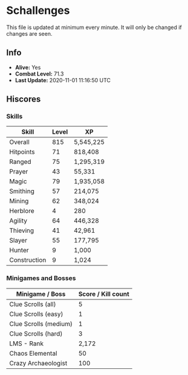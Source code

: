 # Schallenges

This file is updated at minimum every minute. It will only be changed if changes are seen.

## Info

 - **Alive:** Yes
 - **Combat Level:** 71.3
 - **Last Update:** 2020-11-01 11:16:50 UTC

## Hiscores

### Skills

| Skill | Level | XP |
|--|--|--|
| Overall | 815 | 5,545,225 |
| Hitpoints | 71 | 818,408 |
| Ranged | 75 | 1,295,319 |
| Prayer | 43 | 55,331 |
| Magic | 79 | 1,935,058 |
| Smithing | 57 | 214,075 |
| Mining | 62 | 348,024 |
| Herblore | 4 | 280 |
| Agility | 64 | 446,328 |
| Thieving | 41 | 42,961 |
| Slayer | 55 | 177,795 |
| Hunter | 9 | 1,000 |
| Construction | 9 | 1,024 |

### Minigames and Bosses

| Minigame / Boss | Score / Kill count |
|--|--|
| Clue Scrolls (all) | 5 |
| Clue Scrolls (easy) | 1 |
| Clue Scrolls (medium) | 1 |
| Clue Scrolls (hard) | 3 |
| LMS - Rank | 2,172 |
| Chaos Elemental | 50 |
| Crazy Archaeologist | 100 |
